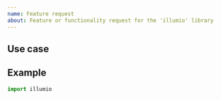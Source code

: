 ```yaml
---
name: Feature request
about: Feature or functionality request for the 'illumio' library
---
```


<!-- Feature overview -->

## Use case  

<!-- Describe how the feature will be used and by whom -->

## Example  

<!-- Pseudocode showing how the feature or function would be used -->

```python
import illumio

```
